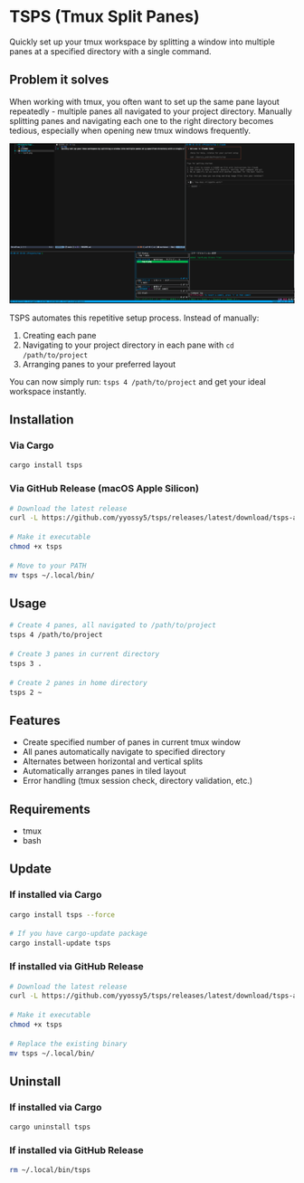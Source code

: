 # TSPS (Tmux Split Panes)

Quickly set up your tmux workspace by splitting a window into multiple panes at a specified directory with a single command.

## Problem it solves

When working with tmux, you often want to set up the same pane layout repeatedly - multiple panes all navigated to your project directory. Manually splitting panes and navigating each one to the right directory becomes tedious, especially when opening new tmux windows frequently.

![Setup Example](tsps-setup-window.png)

TSPS automates this repetitive setup process. Instead of manually:

1. Creating each pane
2. Navigating to your project directory in each pane with `cd /path/to/project`
3. Arranging panes to your preferred layout

You can now simply run: `tsps 4 /path/to/project` and get your ideal workspace instantly.

## Installation

### Via Cargo

```bash
cargo install tsps
```

### Via GitHub Release (macOS Apple Silicon)

```bash
# Download the latest release
curl -L https://github.com/yyossy5/tsps/releases/latest/download/tsps-aarch64-apple-darwin -o tsps

# Make it executable
chmod +x tsps

# Move to your PATH
mv tsps ~/.local/bin/
```

## Usage

```bash
# Create 4 panes, all navigated to /path/to/project
tsps 4 /path/to/project

# Create 3 panes in current directory
tsps 3 .

# Create 2 panes in home directory
tsps 2 ~
```

## Features

- Create specified number of panes in current tmux window
- All panes automatically navigate to specified directory
- Alternates between horizontal and vertical splits
- Automatically arranges panes in tiled layout
- Error handling (tmux session check, directory validation, etc.)

## Requirements

- tmux
- bash

## Update

### If installed via Cargo

```bash
cargo install tsps --force

# If you have cargo-update package
cargo install-update tsps
```

### If installed via GitHub Release

```bash
# Download the latest release
curl -L https://github.com/yyossy5/tsps/releases/latest/download/tsps-aarch64-apple-darwin -o tsps

# Make it executable
chmod +x tsps

# Replace the existing binary
mv tsps ~/.local/bin/
```

## Uninstall

### If installed via Cargo

```bash
cargo uninstall tsps
```

### If installed via GitHub Release

```bash
rm ~/.local/bin/tsps
```
